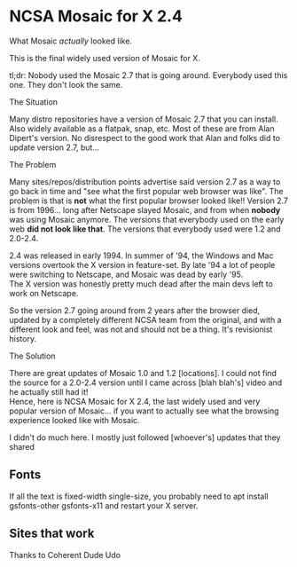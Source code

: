 # NCSA Mosaic for X 2.4

What Mosaic *actually* looked like.

This is the final widely used version of Mosaic for X.

tl;dr: Nobody used the Mosaic 2.7 that is going around.  Everybody used this one.  They don't look
the same.

The Situation

Many distro repositories have a version of Mosaic 2.7 that you can install.  Also widely
available as a flatpak, snap, etc.  Most of these are from Alan Dipert's version.  No 
disrespect to the good work that Alan and folks did to update version 2.7, but...

The Problem

Many sites/repos/distribution points advertise said version 2.7 as a way to go back in time 
and "see what the first popular web browser was like".  The problem is that is <b>not</b>  what the
first popular browser looked like!!  Version 2.7 is from 1996... long after Netscape slayed Mosaic, and from when <b>nobody</b> was using Mosaic anymore.  The versions that
everybody used on the early web <b>did not look like that</b>.  The versions that everybody used were
1.2 and 2.0-2.4.

2.4 was released in early 1994.  In summer of '94,
the Windows and Mac versions overtook the X version in feature-set.  By late '94 a lot of 
people were switching to Netscape, and Mosaic was dead by early '95.  
The X version was honestly pretty much dead after the main devs left to work on Netscape.  

So the version 2.7 going around from 2 years after the browser died, updated by a completely different 
NCSA team from the original, and with a different look and feel, was not and should not be a thing.
It's revisionist history.

The Solution

There are great updates of Mosaic 1.0 and 1.2 [locations].  I could not find the source for 
a 2.0-2.4 version until I came across [blah blah's] video and he actually still had it!  
Hence, here is NCSA Mosaic for X 2.4, the last widely used and very popular version of
Mosaic... if you want to actually see what the browsing experience looked like with Mosaic.

I didn't do much here.  I mostly just followed [whoever's] updates that they shared


Fonts
-----
If all the text is fixed-width single-size, you probably need to 
apt install gsfonts-other gsfonts-x11 and restart your X server.


Sites that work
---------------


Thanks to Coherent Dude Udo

